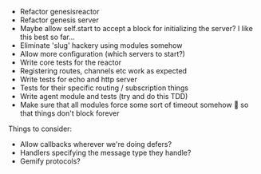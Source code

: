
+ Refactor genesisreactor
+ Refactor genesis server
 + Maybe allow self.start to accept a block for initializing the server? I like this best so far...
+ Eliminate 'slug' hackery using modules somehow
+ Allow more configuration (which servers to start?)
+ Write core tests for the reactor
 + Registering routes, channels etc work as expected
+ Write tests for echo and http server
 + Tests for their specific routing / subscription things
+ Write agent module and tests (try and do this TDD)
+ Make sure that all modules force some sort of timeout somehow :wave: so that things don't block forever

Things to consider:

+ Allow callbacks wherever we're doing defers?
+ Handlers specifying the message type they handle?
+ Gemify protocols?
